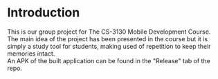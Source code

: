 # Introduction
This is our group project for The CS-3130 Mobile Development Course.  
The main idea of the project has been presented in the course but it is simply a study tool for students, making used of repetition to keep their memories intact.  
An APK of the built application can be found in the "Release" tab of the repo.

